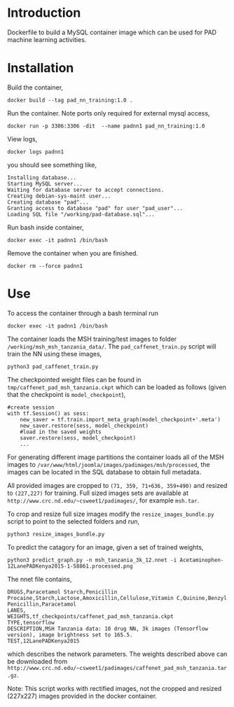 # Introduction

Dockerfile to build a MySQL container image which can be used for PAD machine learning activities.

# Installation

Build the container,
```
docker build --tag pad_nn_training:1.0 .
```

Run the container. Note ports only required for external mysql access,
```
docker run -p 3306:3306 -dit  --name padnn1 pad_nn_training:1.0
```

View logs,
```
docker logs padnn1
```
you should see something like,
```
Installing database...
Starting MySQL server...
Waiting for database server to accept connections.
Creating debian-sys-maint user...
Creating database "pad"...
Granting access to database "pad" for user "pad_user"...
Loading SQL file "/working/pad-database.sql"...
```

Run bash inside container,
```
docker exec -it padnn1 /bin/bash
```

Remove the container when you are finished.
```
docker rm --force padnn1
```

# Use
To access the container through a bash terminal run
```
docker exec -it padnn1 /bin/bash
```

The container loads the MSH training/test images to folder ```/working/msh_msh_tanzania_data/```. The ```pad_caffenet_train.py``` script will train the NN using these images,
```
python3 pad_caffenet_train.py
```
The checkpointed weight files can be found in ```tmp/caffenet_pad_msh_tanzania.ckpt``` which can be loaded as follows (given that the checkpoint is ```model_checkpoint```),
```
#create session
with tf.Session() as sess:
    new_saver = tf.train.import_meta_graph(model_checkpoint+'.meta')
    new_saver.restore(sess, model_checkpoint)
    #load in the saved weights
    saver.restore(sess, model_checkpoint)
    ...
```

For generating different image partitions the container loads all of the MSH images to ```/var/www/html/joomla/images/padimages/msh/processed```, the images can be located in the SQL database to obtain full metadata.

All provided images are cropped to ```(71, 359, 71+636, 359+490)``` and resized to ```(227,227)``` for training. Full sized images sets are available at ```http://www.crc.nd.edu/~csweet1/padimages/```, for example ```msh.tar```.

To crop and resize full size images modify the ```resize_images_bundle.py``` script to point to the selected folders and run,
```
python3 resize_images_bundle.py
```

To predict the catagory for an image, given a set of trained weights,
```
python3 predict_graph.py -n msh_tanzania_3k_12.nnet -i Acetaminophen-12LanePADKenya2015-1-58861.processed.png
```
The nnet file contains,
```
DRUGS,Paracetamol Starch,Penicillin Procaine,Starch,Lactose,Amoxicillin,Cellulose,Vitamin C,Quinine,Benzyl Penicillin,Paracetamol
LANES,
WEIGHTS,tf_checkpoints/caffenet_pad_msh_tanzania.ckpt
TYPE,tensorflow
DESCRIPTION,MSH Tanzania data: 10 drug NN, 3k images (Tensorflow version), image brightness set to 165.5.
TEST,12LanePADKenya2015
```
which describes the network parameters. The weights described above can be downloaded from ```http://www.crc.nd.edu/~csweet1/padimages/caffenet_pad_msh_tanzania.tar.gz```.

Note: This script works with rectified images, not the cropped and resized (227x227) images provided in the docker container.

